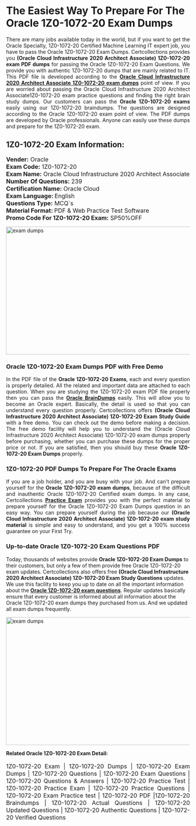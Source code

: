 <h1>The Easiest Way To Prepare For The Oracle 1Z0-1072-20 Exam Dumps</h1> <p style="text-align:justify">There are many jobs available today in the world, but if you want to get the Oracle Specialty, 1Z0-1072-20 Certified Machine Learning IT expert job, you have to pass the Oracle 1Z0-1072-20 Exam Dumps. Certcollections provides you <strong>(Oracle Cloud Infrastructure 2020 Architect Associate) 1Z0-1072-20 exam PDF dumps</strong> for passing the Oracle 1Z0-1072-20 Exam Questions. We provide you with authentic 1Z0-1072-20 dumps that are mainly related to IT. This PDF file is developed according to the <a href="https://www.certsofficial.com/oracle/1z0-1072-20-questions"><strong>Oracle Cloud Infrastructure 2020 Architect Associate 1Z0-1072-20 exam dumps</strong></a> point of view. If you are worried about passing the Oracle Cloud Infrastructure 2020 Architect Associate1Z0-1072-20 exam practice questions and finding the right brain study dumps. Our customers can pass the <strong>Oracle 1Z0-1072-20 exams </strong>easily using our 1Z0-1072-20 braindumps. The questions are designed according to the Oracle 1Z0-1072-20 exam point of view. The PDF dumps are developed by Oracle professionals. Anyone can easily use these dumps and prepare for the 1Z0-1072-20 exam.</p> <h2><strong>1Z0-1072-20 Exam Information:</strong></h2> <p><span style="font-size:16px"><strong>Vender:</strong> Oracle<br /> <strong>Exam Code:</strong> 1Z0-1072-20<br /> <strong>Exam Name:</strong> Oracle Cloud Infrastructure 2020 Architect Associate<br /> <strong>Number Of Questions:</strong> 239<br /> <strong>Certification Name:</strong> Oracle Cloud<br /> <strong>Exam Language: </strong>English<br /> <strong>Questions Type:</strong> MCQ`s<br /> <strong>Material Format: </strong>PDF & Web Practice Test Software<br /> <strong>Promo Code For 1Z0-1072-20 Exam:</strong> SP50%OFF</span></p> <p><a href="https://www.certsofficial.com/oracle/1z0-1072-20-questions" rel="no-follow"><img alt="exam dumps" src="https://www.certcollections.com/uploads/content/certsofficial.jpg" style="height:350px; width:750px" /></a></p> <h3><strong>Oracle 1Z0-1072-20 Exam Dumps PDF with Free Demo</strong></h3> <p style="text-align:justify">In the PDF file of the <strong>Oracle 1Z0-1072-20 Exams</strong>, each and every question is properly detailed. All the related and important data are attached to each question. When you are studying the 1Z0-1072-20 exam PDF file properly then you can pass the <a href="https://www.certsofficial.com/oracle-dumps"><strong>Oracle BrainDumps</strong></a> easily. This will allow you to become an Oracle expert. Basically, the detail is used so that you can understand every question properly. Certcollections offers <strong>(Oracle Cloud Infrastructure 2020 Architect Associate) 1Z0-1072-20 Exam Study Guide</strong> with a free demo. You can check out the demo before making a decision. The free demo facility will help you to understand the (Oracle Cloud Infrastructure 2020 Architect Associate) 1Z0-1072-20 exam dumps properly before purchasing, whether you can purchase these dumps for the proper price or not. If you are satisfied, then you should buy these <strong>Oracle 1Z0-1072-20 Exam Dumps</strong> properly.</p> <h3><strong>1Z0-1072-20 PDF Dumps To Prepare For The Oracle Exams</strong></h3> <p style="text-align:justify">If you are a job holder, and you are busy with your job. And can't prepare yourself for the <strong>Oracle 1Z0-1072-20 exam dumps</strong>, because of the difficult and inauthentic Oracle 1Z0-1072-20 Certified exam dumps. In any case, Certcollections <strong><a href="https://www.certsofficial.com/">Practice Exam</a></strong> provides you with the perfect material to prepare yourself for the Oracle 1Z0-1072-20 Exam Dumps question in an easy way. You can prepare yourself during the job because our <strong>(Oracle Cloud Infrastructure 2020 Architect Associate) 1Z0-1072-20 exam study material</strong> is simple and easy to understand, and you get a 100% success guarantee on your First Try.</p> <h3><strong>Up-to-date Oracle 1Z0-1072-20 Exam Questions PDF</strong></h3> <p>Today, thousands of websites provide <strong>Oracle 1Z0-1072-20 Exam Dumps</strong> to their customers, but only a few of them provide free Oracle 1Z0-1072-20 exam updates. Certcollections also offers free <strong>(Oracle Cloud Infrastructure 2020 Architect Associate) 1Z0-1072-20 Exam Study Questions</strong> updates. We use this facility to keep you up to date on all the important information about the <a href="https://www.certsofficial.com/oracle/1z0-1072-20-questions"><strong>Oracle 1Z0-1072-20 exam questions</strong></a>. Regular updates basically ensure that every customer is informed about all information about the Oracle 1Z0-1072-20 exam dumps they purchased from us. And we updated all exam dumps frequently.</p> <p><a href="https://www.certsofficial.com/oracle/1z0-1072-20-questions"><img alt="exam dumps " src="https://www.certcollections.com/uploads/content/certsofficial2.jpg" style="height:350px; width:750px" /></a></p> <p style="text-align:justify"><span style="font-size:14px"><strong>Related Oracle 1Z0-1072-20 Exam Detail:</strong></span><br /> <br /> <span style="font-size:16px">1Z0-1072-20 Exam | 1Z0-1072-20 Dumps | 1Z0-1072-20 Exam Dumps | 1Z0-1072-20 Questions | 1Z0-1072-20 Exam Questions | 1Z0-1072-20 Questions & Answers | 1Z0-1072-20 Practice Test | 1Z0-1072-20 Practice Exam | 1Z0-1072-20 Practice Questions | 1Z0-1072-20 Exam Practice test | 1Z0-1072-20 PDF |1Z0-1072-20 Braindumps | 1Z0-1072-20 Actual Questions | 1Z0-1072-20 Updated Questions | 1Z0-1072-20 Authentic Questions | 1Z0-1072-20 Verified Questions</span></p>
